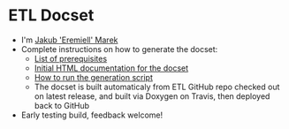 ETL Docset
=======================

* I'm [Jakub 'Eremiell' Marek](https://twitter.com/Eremiell)
* Complete instructions on how to generate the docset:
  * [List of prerequisites](https://github.com/Eremiell/doxydash/blob/ETL/Brewfile)
  * [Initial HTML documentation for the docset](https://github.com/synfig/synfig/tree/master/tree/v1.3.10/ETL)
  * [How to run the generation script](https://github.com/Eremiell/doxydash/blob/ETL/.travis.yml)
  * The docset is built automaticaly from ETL GitHub repo checked out on latest release, and built via Doxygen on Travis, then deployed back to GitHub
* Early testing build, feedback welcome!